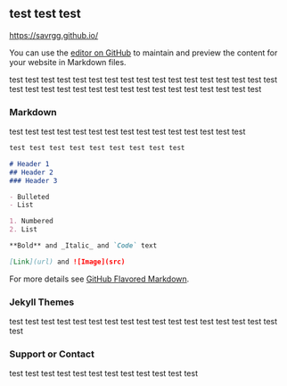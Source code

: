 ## test test test 

https://savrgg.github.io/

You can use the [editor on GitHub](https://github.com/savrgg/savrgg.github.io/edit/master/README.md) to maintain and preview the content for your website in Markdown files.

test test test test test test test test test test test test test test test test test test test test test test test test test test test test test test test test test 

### Markdown

test test test test test test test test test test test test test test test 

```markdown
test test test test test test test test test 

# Header 1
## Header 2
### Header 3

- Bulleted
- List

1. Numbered
2. List

**Bold** and _Italic_ and `Code` text

[Link](url) and ![Image](src)
```

For more details see [GitHub Flavored Markdown](https://guides.github.com/features/mastering-markdown/).

### Jekyll Themes

test test test test test test test test test test test test test test test test test test 

### Support or Contact

test test test test test test test test test test test test 
